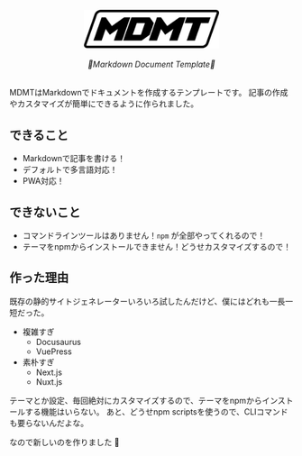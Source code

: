 <div align="center">
  <br/>  
  <img alt="logo" src="/static/images/logo.png" width="240"/>
  <br/>
  <br/>
  <i>💊Markdown Document Template💊</i>
  <br/>
  <br/>
</div>

MDMTはMarkdownでドキュメントを作成するテンプレートです。
記事の作成やカスタマイズが簡単にできるように作られました。

## できること

- Markdownで記事を書ける！
- デフォルトで多言語対応！
- PWA対応！

## できないこと

- コマンドラインツールはありません！`npm` が全部やってくれるので！
- テーマをnpmからインストールできません！どうせカスタマイズするので！

## 作った理由

既存の静的サイトジェネレーターいろいろ試したんだけど、僕にはどれも一長一短だった。

- 複雑すぎ
  - Docusaurus
  - VuePress
- 素朴すぎ
  - Next.js
  - Nuxt.js

テーマとか設定、毎回絶対にカスタマイズするので、テーマをnpmからインストールする機能はいらない。
あと、どうせnpm scriptsを使うので、CLIコマンドも要らないんだよな。

なので新しいのを作りました 🐹
